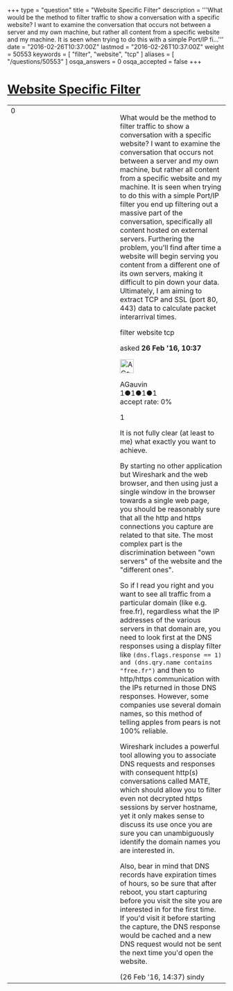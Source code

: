 +++
type = "question"
title = "Website Specific Filter"
description = '''What would be the method to filter traffic to show a conversation with a specific website? I want to examine the conversation that occurs not between a server and my own machine, but rather all content from a specific website and my machine. It is seen when trying to do this with a simple Port/IP fi...'''
date = "2016-02-26T10:37:00Z"
lastmod = "2016-02-26T10:37:00Z"
weight = 50553
keywords = [ "filter", "website", "tcp" ]
aliases = [ "/questions/50553" ]
osqa_answers = 0
osqa_accepted = false
+++

<div class="headNormal">

# [Website Specific Filter](/questions/50553/website-specific-filter)

</div>

<div id="main-body">

<div id="askform">

<table id="question-table" style="width:100%;"><colgroup><col style="width: 50%" /><col style="width: 50%" /></colgroup><tbody><tr class="odd"><td style="width: 30px; vertical-align: top"><div class="vote-buttons"><div id="post-50553-score" class="post-score" title="current number of votes">0</div><div id="favorite-count" class="favorite-count"></div></div></td><td><div id="item-right"><div class="question-body"><p>What would be the method to filter traffic to show a conversation with a specific website? I want to examine the conversation that occurs not between a server and my own machine, but rather all content from a specific website and my machine. It is seen when trying to do this with a simple Port/IP filter you end up filtering out a massive part of the conversation, specifically all content hosted on external servers. Furthering the problem, you'll find after time a website will begin serving you content from a different one of its own servers, making it difficult to pin down your data. Ultimately, I am aiming to extract TCP and SSL (port 80, 443) data to calculate packet interarrival times.</p></div><div id="question-tags" class="tags-container tags">filter website tcp</div><div id="question-controls" class="post-controls"></div><div class="post-update-info-container"><div class="post-update-info post-update-info-user"><p>asked <strong>26 Feb '16, 10:37</strong></p><img src="https://secure.gravatar.com/avatar/cd19b53227c855660a28125a22ae6177?s=32&amp;d=identicon&amp;r=g" class="gravatar" width="32" height="32" alt="AGauvin&#39;s gravatar image" /><p>AGauvin<br />
<span class="score" title="1 reputation points">1</span><span title="1 badges"><span class="badge1">●</span><span class="badgecount">1</span></span><span title="1 badges"><span class="silver">●</span><span class="badgecount">1</span></span><span title="1 badges"><span class="bronze">●</span><span class="badgecount">1</span></span><br />
<span class="accept_rate" title="Rate of the user&#39;s accepted answers">accept rate:</span> <span title="AGauvin has no accepted answers">0%</span></p></div></div><div id="comments-container-50553" class="comments-container"><span id="50557"></span><div id="comment-50557" class="comment"><div id="post-50557-score" class="comment-score">1</div><div class="comment-text"><p>It is not fully clear (at least to me) what exactly you want to achieve.</p><p>By starting no other application but Wireshark and the web browser, and then using just a single window in the browser towards a single web page, you should be reasonably sure that all the http and https connections you capture are related to that site. The most complex part is the discrimination between "own servers" of the website and the "different ones".</p><p>So if I read you right and you want to see all traffic from a particular domain (like e.g. free.fr), regardless what the IP addresses of the various servers in that domain are, you need to look first at the DNS responses using a display filter like <code>(dns.flags.response == 1) and (dns.qry.name contains "free.fr")</code> and then to http/https communication with the IPs returned in those DNS responses. However, some companies use several domain names, so this method of telling apples from pears is not 100% reliable.</p><p>Wireshark includes a powerful tool allowing you to associate DNS requests and responses with consequent http(s) conversations called MATE, which should allow you to filter even not decrypted https sessions by server hostname, yet it only makes sense to discuss its use once you are sure you can unambiguously identify the domain names you are interested in.</p><p>Also, bear in mind that DNS records have expiration times of hours, so be sure that after reboot, you start capturing before you visit the site you are interested in for the first time. If you'd visit it before starting the capture, the DNS response would be cached and a new DNS request would not be sent the next time you'd open the website.</p></div><div id="comment-50557-info" class="comment-info"><span class="comment-age">(26 Feb '16, 14:37)</span> sindy</div></div></div><div id="comment-tools-50553" class="comment-tools"></div><div class="clear"></div><div id="comment-50553-form-container" class="comment-form-container"></div><div class="clear"></div></div></td></tr></tbody></table>

</div>

</div>

